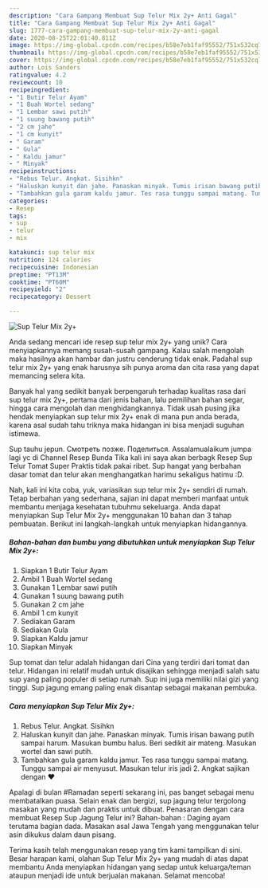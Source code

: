 ```yaml
---
description: "Cara Gampang Membuat Sup Telur Mix 2y+ Anti Gagal"
title: "Cara Gampang Membuat Sup Telur Mix 2y+ Anti Gagal"
slug: 1777-cara-gampang-membuat-sup-telur-mix-2y-anti-gagal
date: 2020-08-25T22:01:40.811Z
image: https://img-global.cpcdn.com/recipes/b58e7eb1faf95552/751x532cq70/sup-telur-mix-2y-foto-resep-utama.jpg
thumbnail: https://img-global.cpcdn.com/recipes/b58e7eb1faf95552/751x532cq70/sup-telur-mix-2y-foto-resep-utama.jpg
cover: https://img-global.cpcdn.com/recipes/b58e7eb1faf95552/751x532cq70/sup-telur-mix-2y-foto-resep-utama.jpg
author: Lois Sanders
ratingvalue: 4.2
reviewcount: 10
recipeingredient:
- "1 Butir Telur Ayam"
- "1 Buah Wortel sedang"
- "1 Lembar sawi putih"
- "1 suung bawang putih"
- "2 cm jahe"
- "1 cm kunyit"
- " Garam"
- " Gula"
- " Kaldu jamur"
- " Minyak"
recipeinstructions:
- "Rebus Telur. Angkat. Sisihkn"
- "Haluskan kunyit dan jahe. Panaskan minyak. Tumis irisan bawang putih sampai harum. Masukan bumbu halus. Beri sedikit air mateng. Masukan wortel dan sawi putih."
- "Tambahkan gula garam kaldu jamur. Tes rasa tunggu sampai matang. Tunggu sampai air menyusut. Masukan telur iris jadi 2. Angkat sajikan dengan ❤️"
categories:
- Resep
tags:
- sup
- telur
- mix

katakunci: sup telur mix 
nutrition: 124 calories
recipecuisine: Indonesian
preptime: "PT13M"
cooktime: "PT60M"
recipeyield: "2"
recipecategory: Dessert

---
```



![Sup Telur Mix 2y+](https://img-global.cpcdn.com/recipes/b58e7eb1faf95552/751x532cq70/sup-telur-mix-2y-foto-resep-utama.jpg)

Anda sedang mencari ide resep sup telur mix 2y+ yang unik? Cara menyiapkannya memang susah-susah gampang. Kalau salah mengolah maka hasilnya akan hambar dan justru cenderung tidak enak. Padahal sup telur mix 2y+ yang enak harusnya sih punya aroma dan cita rasa yang dapat memancing selera kita.

Banyak hal yang sedikit banyak berpengaruh terhadap kualitas rasa dari sup telur mix 2y+, pertama dari jenis bahan, lalu pemilihan bahan segar, hingga cara mengolah dan menghidangkannya. Tidak usah pusing jika hendak menyiapkan sup telur mix 2y+ enak di mana pun anda berada, karena asal sudah tahu triknya maka hidangan ini bisa menjadi suguhan istimewa.

Sup tauhu jepun. Смотреть позже. Поделиться. Assalamualaikum jumpa lagi yc di Channel Resep Bunda Tika kali ini saya akan berbagk Resep Sup Telur Tomat Super Praktis tidak pakai ribet. Sup hangat yang berbahan dasar tomat dan telur akan menghangatkan harimu sekaligus hatimu :D.


Nah, kali ini kita coba, yuk, variasikan sup telur mix 2y+ sendiri di rumah. Tetap berbahan yang sederhana, sajian ini dapat memberi manfaat untuk membantu menjaga kesehatan tubuhmu sekeluarga. Anda dapat menyiapkan Sup Telur Mix 2y+ menggunakan 10 bahan dan 3 tahap pembuatan. Berikut ini langkah-langkah untuk menyiapkan hidangannya.

<!--inarticleads1-->

##### Bahan-bahan dan bumbu yang dibutuhkan untuk menyiapkan Sup Telur Mix 2y+:

1. Siapkan 1 Butir Telur Ayam
1. Ambil 1 Buah Wortel sedang
1. Gunakan 1 Lembar sawi putih
1. Gunakan 1 suung bawang putih
1. Gunakan 2 cm jahe
1. Ambil 1 cm kunyit
1. Sediakan  Garam
1. Sediakan  Gula
1. Siapkan  Kaldu jamur
1. Siapkan  Minyak


Sup tomat dan telur adalah hidangan dari Cina yang terdiri dari tomat dan telur. Hidangan ini relatif mudah untuk disajikan sehingga menjadi salah satu sup yang paling populer di setiap rumah. Sup ini juga memiliki nilai gizi yang tinggi. Sup jagung emang paling enak disantap sebagai makanan pembuka. 

<!--inarticleads2-->

##### Cara menyiapkan Sup Telur Mix 2y+:

1. Rebus Telur. Angkat. Sisihkn
1. Haluskan kunyit dan jahe. Panaskan minyak. Tumis irisan bawang putih sampai harum. Masukan bumbu halus. Beri sedikit air mateng. Masukan wortel dan sawi putih.
1. Tambahkan gula garam kaldu jamur. Tes rasa tunggu sampai matang. Tunggu sampai air menyusut. Masukan telur iris jadi 2. Angkat sajikan dengan ❤️


Apalagi di bulan #Ramadan seperti sekarang ini, pas banget sebagai menu membatalkan puasa. Selain enak dan bergizi, sup jagung telur tergolong masakan yang mudah dan praktis untuk dibuat. Penasaran dengan cara membuat Resep Sup Jagung Telur ini? Bahan-bahan : Daging ayam terutama bagian dada. Masakan asal Jawa Tengah yang menggunakan telur asin dikukus dalam daun pisang. 

Terima kasih telah menggunakan resep yang tim kami tampilkan di sini. Besar harapan kami, olahan Sup Telur Mix 2y+ yang mudah di atas dapat membantu Anda menyiapkan hidangan yang sedap untuk keluarga/teman ataupun menjadi ide untuk berjualan makanan. Selamat mencoba!
